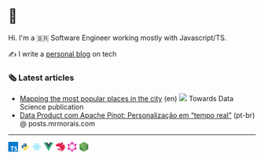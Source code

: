 # 🤠

Hi. I'm a 🇧🇷 Software Engineer working mostly with Javascript/TS.

✍️ I write a [personal blog](https://mrmorais.github.io/) on tech

### 🗞️ Latest articles

- [Mapping the most popular places in the city](https://towardsdatascience.com/mapping-the-most-popular-places-in-the-city-1cd0737e7023) (en) <img height="20" src="https://cdn-images-1.medium.com/v2/resize:fill:36:36/1*CJe3891yB1A1mzMdqemkdg.jpeg" /> Towards Data Science publication
- [Data Product com Apache Pinot: Personalização em “tempo real”](https://posts.mrmorais.com/data-product-com-apache-pinot-personalizacao-em-tempo-real/) (pt-br) @ posts.mrmorais.com

---

<code><img height="20" src="https://raw.githubusercontent.com/github/explore/80688e429a7d4ef2fca1e82350fe8e3517d3494d/topics/typescript/typescript.png"></code>
<code><img height="20" src="https://raw.githubusercontent.com/github/explore/80688e429a7d4ef2fca1e82350fe8e3517d3494d/topics/python/python.png"></code>
<code><img height="20" src="https://raw.githubusercontent.com/github/explore/80688e429a7d4ef2fca1e82350fe8e3517d3494d/topics/react/react.png"></code>
<code><img height="20" src="https://raw.githubusercontent.com/github/explore/80688e429a7d4ef2fca1e82350fe8e3517d3494d/topics/vue/vue.png"></code>
<code><img height="20" src="https://raw.githubusercontent.com/github/explore/main/topics/nestjs/nestjs.png"></code>
<code><img height="20" src="https://raw.githubusercontent.com/github/explore/5c058a388828bb5fde0bcafd4bc867b5bb3f26f3/topics/graphql/graphql.png"></code>
<code><img height="20" src="https://raw.githubusercontent.com/github/explore/80688e429a7d4ef2fca1e82350fe8e3517d3494d/topics/nodejs/nodejs.png"></code>
